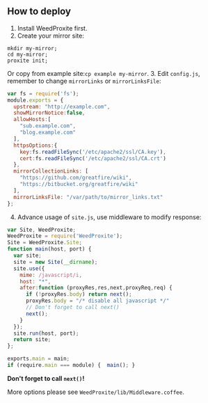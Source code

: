 ## How to deploy

1. Install WeedProxite first.
2. Create your mirror site:

  ```
  mkdir my-mirror;
  cd my-mirror;
  proxite init;
  ```
  
  Or copy from example site:`cp example my-mirror`.
3. Edit `config.js`, remember to change `mirrorLinks` or `mirrorLinksFile`:

  ```javascript
  var fs = require('fs');
  module.exports = {
    upstream: "http://example.com",
    showMirrorNotice:false,
    allowHosts:[
      "sub.example.com",
      "blog.example.com"
    ],
    httpsOptions:{
      key:fs.readFileSync('/etc/apache2/ssl/CA.key'),
      cert:fs.readFileSync('/etc/apache2/ssl/CA.crt')
    },
    mirrorCollectionLinks: [
      "https://github.com/greatfire/wiki",
      "https://bitbucket.org/greatfire/wiki"
    ],
    mirrorLinksFile: "/var/path/to/mirror_links.txt"
  };
  
  ```
4. Advance usage of `site.js`, use middleware to modify response:

  ```javascript
  var Site, WeedProxite;
  WeedProxite = require('WeedProxite');
  Site = WeedProxite.Site;
  function main(host, port) {
    var site;
    site = new Site(__dirname);
    site.use({
      mime: /javascript/i,
      host: "*",
      after:function (proxyRes,res,next,proxyReq,req) {
        if (!proxyRes.body) return next();
        proxyRes.body = "/* disable all javascript */"
        // Don't forget to call next()
        next();
      }
    });
    site.run(host, port);
    return site;
  };
  
  exports.main = main;
  if (require.main === module) {  main(); }
  ```
  
  **Don't forget to call `next()`!**
  
  More options please see `WeedProxite/lib/Middleware.coffee`.
                 
